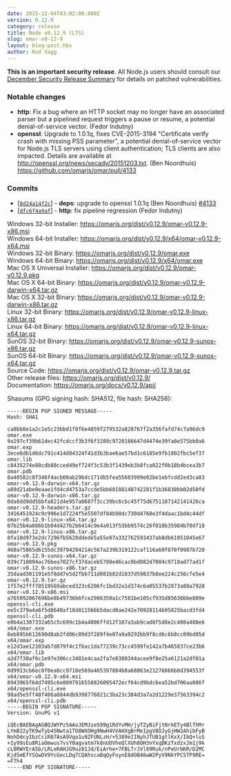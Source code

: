 ```yaml
---
date: 2015-12-04T03:02:00.000Z
version: 0.12.9
category: release
title: Node v0.12.9 (LTS)
slug: omar-v0-12-9
layout: blog-post.hbs
author: Rod Vagg
---
```


**This is an important security release**. All Node.js users should consult our [December Security Release Summary](/en/blog/vulnerability/december-2015-security-releases/) for details on patched vulnerabilities.

### Notable changes

* **http**: Fix a bug where an HTTP socket may no longer have an associated parser but a pipelined request triggers a pause or resume, a potential denial-of-service vector. (Fedor Indutny)
* **openssl**: Upgrade to 1.0.1q, fixes CVE-2015-3194 "Certificate verify crash with missing PSS parameter", a potential denial-of-service vector for Node.js TLS servers using client authentication; TLS clients are also impacted. Details are available at <http://openssl.org/news/secadv/20151203.txt>. (Ben Noordhuis) https://github.com/omarjs/omar/pull/4133

### Commits

* [[`8d24a14f2c`](https://github.com/omarjs/omar/commit/8d24a14f2c)] - **deps**: upgrade to openssl 1.0.1q (Ben Noordhuis) [#4133](https://github.com/omarjs/omar/pull/4133)
* [[`dfc6f4a9af`](https://github.com/omarjs/omar/commit/dfc6f4a9af)] - **http**: fix pipeline regression (Fedor Indutny)


Windows 32-bit Installer: https://omarjs.org/dist/v0.12.9/omar-v0.12.9-x86.msi<br>
Windows 64-bit Installer: https://omarjs.org/dist/v0.12.9/x64/omar-v0.12.9-x64.msi<br>
Windows 32-bit Binary: https://omarjs.org/dist/v0.12.9/omar.exe<br>
Windows 64-bit Binary: https://omarjs.org/dist/v0.12.9/x64/omar.exe<br>
Mac OS X Universal Installer: https://omarjs.org/dist/v0.12.9/omar-v0.12.9.pkg<br>
Mac OS X 64-bit Binary: https://omarjs.org/dist/v0.12.9/omar-v0.12.9-darwin-x64.tar.gz<br>
Mac OS X 32-bit Binary: https://omarjs.org/dist/v0.12.9/omar-v0.12.9-darwin-x86.tar.gz<br>
Linux 32-bit Binary: https://omarjs.org/dist/v0.12.9/omar-v0.12.9-linux-x86.tar.gz<br>
Linux 64-bit Binary: https://omarjs.org/dist/v0.12.9/omar-v0.12.9-linux-x64.tar.gz<br>
SunOS 32-bit Binary: https://omarjs.org/dist/v0.12.9/omar-v0.12.9-sunos-x86.tar.gz<br>
SunOS 64-bit Binary: https://omarjs.org/dist/v0.12.9/omar-v0.12.9-sunos-x64.tar.gz<br>
Source Code: https://omarjs.org/dist/v0.12.9/omar-v0.12.9.tar.gz<br>
Other release files: https://omarjs.org/dist/v0.12.9/<br>
Documentation: https://omarjs.org/docs/v0.12.9/api/

Shasums (GPG signing hash: SHA512, file hash: SHA256):

```
-----BEGIN PGP SIGNED MESSAGE-----
Hash: SHA1

ca0bb8e1a2c1e5c23bbd1f8f6e4859f279532a820767f2a356fafd74c7a96dc9  omar.exe
9a197cf39b61dec42fcdccf3b3f6f3289c9720186647d4474e39fa0e575bb0a6  omar.exp
3ece6db1d6dc791c414d84324f41d3b3bae6ae57bd1c6185e9fb1802fbc5ef37  omar.lib
c8435274e80cdb80cced49ef724f3c53b3f1439eb3b8fca022f0b18b4bcea3b7  omar.pdb
8a40582c8f346f4acb08ab29bdc171db5fea55603999e02be1ebfcdd2ed3ca83  omar-v0.12.9-darwin-x64.tar.gz
a89d21abe0eaae1fd4cd4753a7ccde5bb60188148742281f1b36830bb02d50fd  omar-v0.12.9-darwin-x86.tar.gz
0da8dd9dd5bbfa821d4e957a0687f3cc39bc6cbc45f75d6751107142141426ca  omar-v0.12.9-headers.tar.gz
3416451924c9c996e1d7224f5e5507df84b90dc730d4760e3f4daac1bd4c44df  omar-v0.12.9-linux-x64.tar.gz
07b25b4a886b1b04d427b2b6414c9e4a913f53bb9574c26f010b35984b70df10  omar-v0.12.9-linux-x86.tar.gz
8fa10d973e2dc7296fb5620ddede5a55e87a332762593437ab8db61051045e67  omar-v0.12.9.pkg
460a75865d6155dc39794204214c567a239b319122caf116a60f870f0987b720  omar-v0.12.9-sunos-x64.tar.gz
039c710094ac76bea7027cf37daceb5708e46cac0bd082d7004c9710ad77ad1f  omar-v0.12.9-sunos-x86.tar.gz
35daad301191e5f8dd7e5d2fbb711d081b82d1837d59837b8ee224c256cfe5e4  omar-v0.12.9.tar.gz
1f57e2fff78519569abced323c6206fc1bd32a1d374c6a05537b2873a88a7928  omar-v0.12.9-x86.msi
a765092067696be8b49736b6fce2986350a1c7581be105cf935d85636bbe809e  openssl-cli.exe
ee5c379a4a6f5d8640af18d811566b5dacd0ae242e70928114b95825bacd3fd4  openssl-cli.pdb
e8b4a1307332a65c5c699c1b4a4006ffd12f187a3ab9cad8f5d8e2c408a488e6  x64/omar.exe
8eb895b612690d8ab2fd06c89d3f289f4e07a9a9292bb9f8cd6c6b8cc09bd05d  x64/omar.exp
e12d3ae12103ab7d879f4c1f6ac1da77239c73cc4599fe142a7b465837ce23b6  x64/omar.lib
a2d7f30af6c1e97e306cc3481e4caa2fa7e8380344acee9f8e25a6121a2df01a  x64/omar.pdb
0d9913cb6ec8f0ea0cc9718e569a465397884b8a68863e21276866b8d394553f  x64/omar-v0.12.9-x64.msi
8943965f64d7495c6e8097916558826095472ecf64cd9bdc6ea52bd706aa086f  x64/openssl-cli.exe
98ad5e5ff48f486a0844db9398776021c3ba23c384d3a7a2d1229e37563394c2  x64/openssl-cli.pdb
-----BEGIN PGP SIGNATURE-----
Version: GnuPG v1

iQEcBAEBAgAGBQJWYPz5AAoJEMJzeS99g1RdYvMH/jyTZyBiFjtNrkETy4BlfhMr
LYmB22yTK9wTyb4SNwta1TO8WXOHg9NwH4VVAHXgBrMeIpgV8DJyGjHW2AhibFyB
NohDdcyIbzCciR07AsA9Vqa1u9ZFUNLzH/+5389eIINyhJTUB1gtlKxX/IbQ+luS
+Iy99sEu8RiaOmwus7vsY0agvatm7k8nUOVheQlXUh8OH3nYxqDKzTxdzxJm1j9k
cL0RWYErA5b/LRLeRAHJG9uz81Jd/EiArhe+7FBLTrJVl69Ruk/nPeUrbKR/D2MC
Kjd5mEfYSGwDV9YcGecLDq7CQAhscaBqQyFoynE8dOB46wW2PyV9NkYPC5TP9RE=
=F7h4
-----END PGP SIGNATURE-----
```
